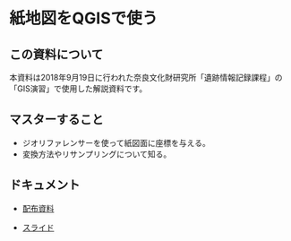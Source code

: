 # 紙地図をQGISで使う

## この資料について

本資料は2018年9月19日に行われた奈良文化財研究所「遺跡情報記録課程」の「GIS演習」で使用した解説資料です。

## マスターすること

- ジオリファレンサーを使って紙図面に座標を与える。
- 変換方法やリサンプリングについて知る。


## ドキュメント

- [配布資料](https://github.com/IshiiJunpei/QGISforArcGeoreference/blob/master/030QGIS%E3%81%A7%E5%B9%BE%E4%BD%95%E8%A3%9C%E6%AD%A3.pdf)

-  [スライド](https://IshiiJunpei.github.io/QGISforArcGeoreference)
